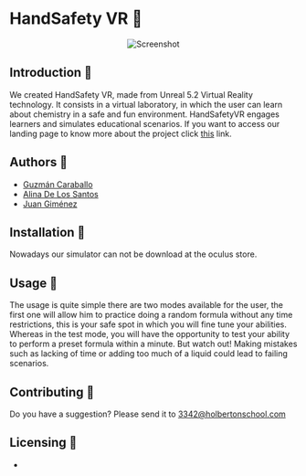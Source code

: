 # HandSafety VR 🥽

<p align="center">
  <img src="https://user-images.githubusercontent.com/85518777/178843984-1d9cdd82-98c8-42b6-ba00-369eed1d4f55.png" alt="Screenshot"/>
</p>

## Introduction 🥽

We created HandSafety VR, made from Unreal 5.2 Virtual Reality technology. It consists in a virtual laboratory, in which the user can learn about chemistry in a safe and fun environment. HandSafetyVR engages learners and simulates educational scenarios.
If you want to access our landing page to know more about the project click [this](https://handsafetyvr.mailchimpsites.com/) link.

## Authors 🥽

* [Guzmán Caraballo](https://www.linkedin.com/in/guzm%C3%A1n-caraballo-1954a4228/)
* [Alina De Los Santos](https://www.linkedin.com/in/alina-de-los-santos-064b19205/)
* [Juan Giménez](https://www.linkedin.com/in/juan-gimenez-381b01214/)


## Installation 🥽

Nowadays our simulator can not be download at the oculus store.

## Usage 🥽

The usage is quite simple there are two modes available for the user, the first one will allow him to practice doing a random formula  without any  time restrictions,  this is your safe spot in which you will fine tune your abilities. Whereas in the test mode, you will have the opportunity to test your ability to perform a preset formula within a minute. But watch out! Making mistakes such as lacking of time or adding too much of a liquid could lead to failing scenarios.

## Contributing 🥽

Do you have a suggestion? Please send it to 3342@holbertonschool.com

## Licensing 🥽
-
